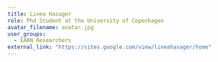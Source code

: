 ```yaml
---
title: Linea Hasager
role: Phd Student at the University of Copenhagen
avatar_filename: avatar.jpg
user_groups:
  - EARN Researchers
external_link: "https://sites.google.com/view/lineahasager/home"
---
```

